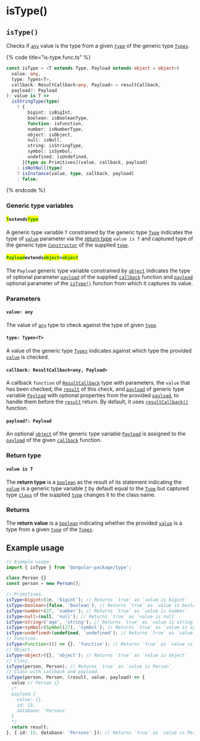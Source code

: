 # isType()

## `isType()`

Checks if [`any`](https://www.typescriptlang.org/docs/handbook/2/everyday-types.html#any) value is the type from a given [`type`](istype.md#type-types-less-than-t-greater-than) of the generic type [`Types`](../types/types.md).

{% code title="is-type.func.ts" %}
```typescript
const isType = <T extends Type, Payload extends object = object>(
  value: any,
  type: Types<T>,
  callback: ResultCallback<any, Payload> = resultCallback,
  payload?: Payload
): value is T =>
  isStringType(type)
    ? {
        bigint: isBigInt,
        boolean: isBooleanType,
        function: isFunction,
        number: isNumberType,
        object: isObject,
        null: isNull,
        string: isStringType,
        symbol: isSymbol,
        undefined: isUndefined,
      }[type as Primitives](value, callback, payload)
    : isNotNull(type)
    ? isInstance(value, type, callback, payload)
    : false;
```
{% endcode %}

### Generic type variables

#### <mark style="color:green;">**`T`**</mark>**`extends`**<mark style="color:green;">**`Type`**</mark>

A generic type variable `T` constrained by the generic type [`Type`](../types/type.md) indicates the type of [`value`](istype.md#value-any) parameter via the [return type](istype.md#return-type) `value is T` and captured type of the generic type [`Constructor`](../types/constructor.md) of the supplied [`type`](istype.md#type-types-less-than-t-greater-than).

#### <mark style="color:green;">**`Payload`**</mark>**`extends`**<mark style="color:green;">**`object`**</mark>**`=`**<mark style="color:green;">**`object`**</mark>

The `Payload` generic type variable constrained by [`object`](https://www.typescriptlang.org/docs/handbook/basic-types.html#object) indicates the type of optional parameter [`payload`](../types/resultcallback.md#payload-payload) of the supplied [`callback`](istype.md#callback-resultcallback-less-than-any-payload-greater-than) function and [`payload`](istype.md#payload-payload) optional parameter of the [`isType()`](istype.md#istype) function from which it captures its value.

### Parameters

#### `value: any`

The value of [`any`](https://www.typescriptlang.org/docs/handbook/2/everyday-types.html#any) type to check against the type of given [`type`](istype.md#type-types-less-than-t-greater-than).

#### `type: Types<T>`

A value of the generic type [`Types`](../types/types.md) indicates against which type the provided [`value`](istype.md#value-any) is checked.

#### `callback: ResultCallback<any, Payload>`

A callback `function` of [`ResultCallback`](../types/resultcallback.md) type with parameters, the `value` that has been checked, the [`result`](../types/resultcallback.md#result-boolean) of this check, and [`payload`](../types/resultcallback.md#payload-payload) of generic type variable [`Payload`](istype.md#payloadextendsobject-object) with optional properties from the provided [`payload`](istype.md#payload-payload), to handle them before the [`result`](../types/resultcallback.md#result-boolean) return. By default, it uses [`resultCallback()`](../helper/resultcallback.md) function.

#### `payload?: Payload`

An optional [`object`](https://developer.mozilla.org/en-US/docs/Web/JavaScript/Reference/Global\_Objects/Object) of the generic type variable [`Payload`](istype.md#payloadextendsobject-object) is assigned to the [`payload`](../types/resultcallback.md#payload-payload) of the given [`callback`](istype.md#callback-resultcallback-less-than-any-payload-greater-than) function.

### Return type

#### `value is T`

The **return type** is a [`boolean`](https://www.typescriptlang.org/docs/handbook/basic-types.html#boolean) as the result of its statement indicating the [`value`](istype.md#value-any) is a generic type variable [`T`](istype.md#textendstype) by default equal to the [`Type`](../types/type.md) but captured type [`class`](https://developer.mozilla.org/en-US/docs/Web/HTML/Global\_attributes/class) of the supplied [`type`](istype.md#type-types-less-than-t-greater-than) changes it to the class name.

### Returns

The **return value** is a [`boolean`](https://developer.mozilla.org/en-US/docs/Web/JavaScript/Reference/Global\_Objects/Boolean) indicating whether the provided [`value`](istype.md#value-any) is a type from a given [`type`](istype.md#type-types-less-than-t-greater-than) of the [`Types`](../types/types.md).

## Example usage

```typescript
// Example usage.
import { isType } from '@angular-package/type';

class Person {}
const person = new Person();

// Primitives.
isType<bigint>(1n, 'bigint'); // Returns `true` as `value is bigint`
isType<boolean>(false, 'boolean'), // Returns `true` as `value is boolean`
isType<number>(27, 'number'); // Returns `true` as `value is number`
isType<null>(null, 'null'); // Returns `true` as `value is null`
isType<string>('age', 'string'); // Returns `true` as `value is string`
isType<symbol>(Symbol(27), 'symbol'); // Returns `true` as `value is symbol`
isType<undefined>(undefined, 'undefined'); // Returns `true` as `value is undefined`
// Function.
isType<Function>(() => {}, 'function'); // Returns `true` as `value is function`
// Object.
isType<object>({}, 'object'); // Returns `true` as `value is object`
// Class.
isType(person, Person); // Returns `true` as `value is Person`
// Class with callback and payload.
isType(person, Person, (result, value, payload) => {
  value // Person {}
  /*
  payload {
    value: {},
    id: 15,
    database: 'Persons'
  }
  */
  return result;
}, { id: 15, database: 'Persons' }); // Returns `true` as `value is Person`
```
